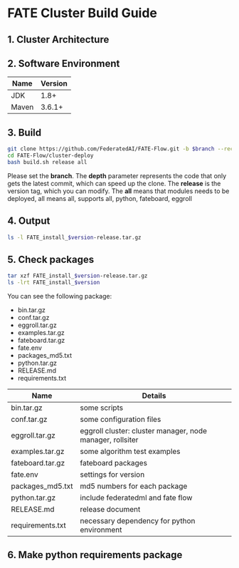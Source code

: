 

#                      **FATE Cluster Build Guide**

## 1. Cluster Architecture

## 2. Software Environment

| Name         | Version | 
| -------------| --------|
| JDK          | 1.8+    |
| Maven        | 3.6.1+  |

## 3. Build
```bash
git clone https://github.com/FederatedAI/FATE-Flow.git -b $branch --recurse-submodules --depth=1
cd FATE-Flow/cluster-deploy
bash build.sh release all
```
Please set the **branch**.
The **depth** parameter represents the code that only gets the latest commit, which can speed up the clone.
The **release** is the version tag, which you can modify.
The **all** means that modules needs to be deployed, all means all, supports all, python, fateboard, eggroll

## 4. Output
```bash
ls -l FATE_install_$version-release.tar.gz
```

## 5. Check packages
```bash
tar xzf FATE_install_$version-release.tar.gz
ls -lrt FATE_install_$version
```
You can see the following package:
- bin.tar.gz
- conf.tar.gz
- eggroll.tar.gz
- examples.tar.gz
- fateboard.tar.gz
- fate.env
- packages_md5.txt
- python.tar.gz
- RELEASE.md
- requirements.txt

| Name         | Details| 
| -------------| --------|
| bin.tar.gz   | some scripts|
| conf.tar.gz   | some configuration files|
| eggroll.tar.gz | eggroll cluster: cluster manager, node manager, rollsiter  |
| examples.tar.gz | some algorithm test examples|
| fateboard.tar.gz | fateboard packages|
| fate.env | settings for version|
| packages_md5.txt | md5 numbers for each package|
| python.tar.gz | include federatedml and fate flow|
| RELEASE.md | release document|
| requirements.txt | necessary dependency for python environment|

## 6. Make python requirements package
